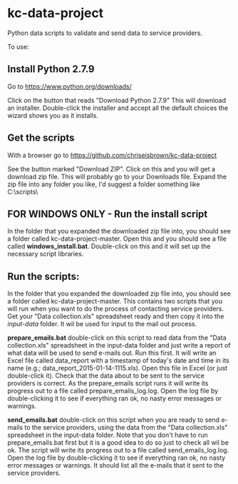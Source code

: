 kc-data-project
===============

Python data scripts to validate and send data to service providers.

To use:


Install Python 2.7.9
--------------------
Go to https://www.python.org/downloads/

Click on the button that reads "Download Python 2.7.9"
This will download an installer.  Double-click the installer and accept all the default choices the wizard shows you as it installs.

Get the scripts
---------------
With a browser go to https://github.com/chriseisbrown/kc-data-project

See the button marked "Download ZIP".  Click on this and you will get a download zip file.  This will probably go to your Downloads file.  Expand the zip file into any folder you like, I'd suggest a folder something like C:\scripts\

FOR WINDOWS ONLY - Run the install script
-----------------------------------------
In the folder that you expanded the downloaded zip file into, you should see a folder called kc-data-project-master.
Open this and you should see a file called <b>windows_install.bat</b>.  Double-click on this and it will set up the necessary script libraries.

Run the scripts:
----------------
In the folder that you expanded the downloaded zip file into, you should see a folder called kc-data-project-master.  This contains two scripts that you will run when you want to do the process of contacting service providers.  Get your "Data collection.xls" spreadsheet ready and then copy it into the <i>input-data</i> folder.  It wil be used for input to the mail out process.

<b>prepare_emails.bat</b>      double-click on this script to read data from the "Data collection.xls" spreadsheet in the input-data folder and just write a report of what data will be used to send e-mails out.  Run this first.  It will write an Excel file called data_report with a timestamp of today's date and time in its name (e.g.; data_report_2015-01-14-1115.xls).  Open this file in Excel (or just double-click it).  Check that the data about to be sent to the service providers is correct.  As the prepare_emails script runs it will write its progress out to a file called prepare_emails_log.log.   Open the log file by double-clicking it to see if everything ran ok, no nasty error messages or warnings.

<b>send_emails.bat</b>      double-click on this script when you are ready to send e-mails to the service providers, using the data from the "Data collection.xls" spreadsheet in the input-data folder.  Note that you don't have to run prepare_emails.bat first but it is a good idea to do so just to check all wil be ok.  The script will write its progress out to a file called send_emails_log.log.  Open the log file by double-clicking it to see if everything ran ok, no nasty error messages or warnings.  It should list all the e-mails that it sent to the service providers.


